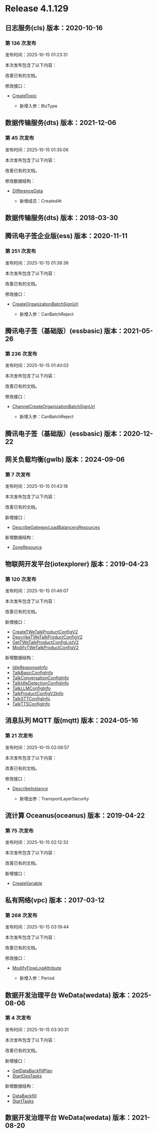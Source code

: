 # Release 4.1.129

## 日志服务(cls) 版本：2020-10-16

### 第 136 次发布

发布时间：2025-10-15 01:23:31

本次发布包含了以下内容：

改善已有的文档。

修改接口：

* [CreateTopic](https://cloud.tencent.com/document/api/614/56456)

	* 新增入参：BizType




## 数据传输服务(dts) 版本：2021-12-06

### 第 45 次发布

发布时间：2025-10-15 01:35:06

本次发布包含了以下内容：

改善已有的文档。

修改数据结构：

* [DifferenceData](https://cloud.tencent.com/document/api/571/82108#DifferenceData)

	* 新增成员：CreatedAt




## 数据传输服务(dts) 版本：2018-03-30



## 腾讯电子签企业版(ess) 版本：2020-11-11

### 第 251 次发布

发布时间：2025-10-15 01:38:38

本次发布包含了以下内容：

改善已有的文档。

修改接口：

* [CreateOrganizationBatchSignUrl](https://cloud.tencent.com/document/api/1323/95598)

	* 新增入参：CanBatchReject




## 腾讯电子签（基础版）(essbasic) 版本：2021-05-26

### 第 236 次发布

发布时间：2025-10-15 01:40:02

本次发布包含了以下内容：

改善已有的文档。

修改接口：

* [ChannelCreateOrganizationBatchSignUrl](https://cloud.tencent.com/document/api/1420/99258)

	* 新增入参：CanBatchReject




## 腾讯电子签（基础版）(essbasic) 版本：2020-12-22



## 网关负载均衡(gwlb) 版本：2024-09-06

### 第 7 次发布

发布时间：2025-10-15 01:43:18

本次发布包含了以下内容：

改善已有的文档。

新增接口：

* [DescribeGatewayLoadBalancersResources](https://cloud.tencent.com/document/api/1782/124024)

新增数据结构：

* [ZoneResource](https://cloud.tencent.com/document/api/1782/111701#ZoneResource)



## 物联网开发平台(iotexplorer) 版本：2019-04-23

### 第 120 次发布

发布时间：2025-10-15 01:46:07

本次发布包含了以下内容：

改善已有的文档。

新增接口：

* [CreateTWeTalkProductConfigV2](https://cloud.tencent.com/document/api/1081/124029)
* [DescribeTWeTalkProductConfigV2](https://cloud.tencent.com/document/api/1081/124028)
* [GetTWeTalkProductConfigListV2](https://cloud.tencent.com/document/api/1081/124027)
* [ModifyTWeTalkProductConfigV2](https://cloud.tencent.com/document/api/1081/124026)

新增数据结构：

* [IdleResponseInfo](https://cloud.tencent.com/document/api/1081/34988#IdleResponseInfo)
* [TalkBasicConfigInfo](https://cloud.tencent.com/document/api/1081/34988#TalkBasicConfigInfo)
* [TalkConversationConfigInfo](https://cloud.tencent.com/document/api/1081/34988#TalkConversationConfigInfo)
* [TalkIdleDetectionConfigInfo](https://cloud.tencent.com/document/api/1081/34988#TalkIdleDetectionConfigInfo)
* [TalkLLMConfigInfo](https://cloud.tencent.com/document/api/1081/34988#TalkLLMConfigInfo)
* [TalkProductConfigV2Info](https://cloud.tencent.com/document/api/1081/34988#TalkProductConfigV2Info)
* [TalkSTTConfigInfo](https://cloud.tencent.com/document/api/1081/34988#TalkSTTConfigInfo)
* [TalkTTSConfigInfo](https://cloud.tencent.com/document/api/1081/34988#TalkTTSConfigInfo)



## 消息队列 MQTT 版(mqtt) 版本：2024-05-16

### 第 21 次发布

发布时间：2025-10-15 02:09:57

本次发布包含了以下内容：

改善已有的文档。

修改接口：

* [DescribeInstance](https://cloud.tencent.com/document/api/1778/111030)

	* 新增出参：TransportLayerSecurity




## 流计算 Oceanus(oceanus) 版本：2019-04-22

### 第 75 次发布

发布时间：2025-10-15 02:12:32

本次发布包含了以下内容：

改善已有的文档。

新增接口：

* [CreateVariable](https://cloud.tencent.com/document/api/849/124030)



## 私有网络(vpc) 版本：2017-03-12

### 第 268 次发布

发布时间：2025-10-15 03:19:44

本次发布包含了以下内容：

改善已有的文档。

修改接口：

* [ModifyFlowLogAttribute](https://cloud.tencent.com/document/api/215/35011)

	* 新增入参：Period




## 数据开发治理平台 WeData(wedata) 版本：2025-08-06

### 第 4 次发布

发布时间：2025-10-15 03:30:31

本次发布包含了以下内容：

改善已有的文档。

新增接口：

* [GetDataBackfillPlan](https://cloud.tencent.com/document/api/1267/124032)
* [StartOpsTasks](https://cloud.tencent.com/document/api/1267/124031)

新增数据结构：

* [DataBackfill](https://cloud.tencent.com/document/api/1267/123643#DataBackfill)
* [StartTasks](https://cloud.tencent.com/document/api/1267/123643#StartTasks)



## 数据开发治理平台 WeData(wedata) 版本：2021-08-20



